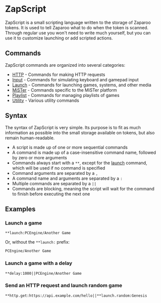 # ZapScript

ZapScript is a small scripting language written to the storage of Zaparoo tokens. It is used to tell Zaparoo what to do when the token is scanned. Through regular use you won't need to write much yourself, but you can use it to customize launching or add scripted actions.

## Commands

ZapScript commands are organized into several categories:

- [HTTP](/docs/zapscript/http) - Commands for making HTTP requests
- [Input](/docs/zapscript/input) - Commands for simulating keyboard and gamepad input
- [Launch](/docs/zapscript/launch) - Commands for launching games, systems, and other media
- [MiSTer](/docs/zapscript/mister) - Commands specific to the MiSTer platform
- [Playlist](/docs/zapscript/playlist) - Commands for managing playlists of games
- [Utility](/docs/zapscript/utilities) - Various utility commands

## Syntax

The syntax of ZapScript is very simple. Its purpose is to fit as much information as possible into the small storage available on tokens, but also remain human-readable.

- A script is made up of one or more sequential commands
- A command is made up of a case-insensitive command name, followed by zero or more arguments
- Commands always start with a `**`, except for the [launch](/docs/zapscript/launch) command, which will be used if no command is specified
- Command arguments are separated by a `,`
- A command name and arguments are separated by a `:`
- Multiple commands are separated by a `||`
- Commands are blocking, meaning the script will wait for the command to finish before executing the next one

## Examples

### Launch a game

```
**launch:PCEngine/Another Game
```

Or, without the `**launch:` prefix:

```
PCEngine/Another Game
```

### Launch a game with a delay

```
**delay:1000||PCEngine/Another Game
```

### Send an HTTP request and launch random game

```
**http.get:https://api.example.com/hello||**launch.random:Genesis
```
